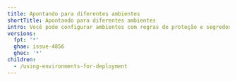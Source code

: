 ```yaml
---
title: Apontando para diferentes ambientes
shortTitle: Apontando para diferentes ambientes
intro: Você pode configurar ambientes com regras de proteção e segredos. Um trabalho de fluxo de trabalho que faz referência a um ambiente deve seguir quaisquer regras de proteção para o ambiente antes de executar ou acessar os segredos do ambiente.
versions:
  fpt: '*'
  ghae: issue-4856
  ghec: '*'
children:
  - /using-environments-for-deployment
---
```


